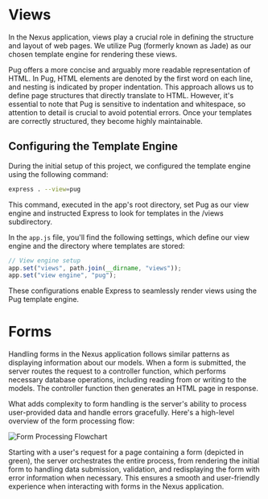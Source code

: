# Views

In the Nexus application, views play a crucial role in defining the structure and layout of web pages. We utilize Pug (formerly known as Jade) as our chosen template engine for rendering these views.

Pug offers a more concise and arguably more readable representation of HTML. In Pug, HTML elements are denoted by the first word on each line, and nesting is indicated by proper indentation. This approach allows us to define page structures that directly translate to HTML. However, it's essential to note that Pug is sensitive to indentation and whitespace, so attention to detail is crucial to avoid potential errors. Once your templates are correctly structured, they become highly maintainable.

## Configuring the Template Engine

During the initial setup of this project, we configured the template engine using the following command:

```bash
express . --view=pug
```

This command, executed in the app's root directory, set Pug as our view engine and instructed Express to look for templates in the /views subdirectory.

In the `app.js` file, you'll find the following settings, which define our view engine and the directory where templates are stored:

```javascript
// View engine setup
app.set("views", path.join(__dirname, "views"));
app.set("view engine", "pug");
```

These configurations enable Express to seamlessly render views using the Pug template engine.

# Forms

Handling forms in the Nexus application follows similar patterns as displaying information about our models. When a form is submitted, the server routes the request to a controller function, which performs necessary database operations, including reading from or writing to the models. The controller function then generates an HTML page in response.

What adds complexity to form handling is the server's ability to process user-provided data and handle errors gracefully. Here's a high-level overview of the form processing flow:

![Form Processing Flowchart](https://developer.mozilla.org/en-US/docs/Learn/Server-side/Express_Nodejs/forms/web_server_form_handling.png)

Starting with a user's request for a page containing a form (depicted in green), the server orchestrates the entire process, from rendering the initial form to handling data submission, validation, and redisplaying the form with error information when necessary. This ensures a smooth and user-friendly experience when interacting with forms in the Nexus application.